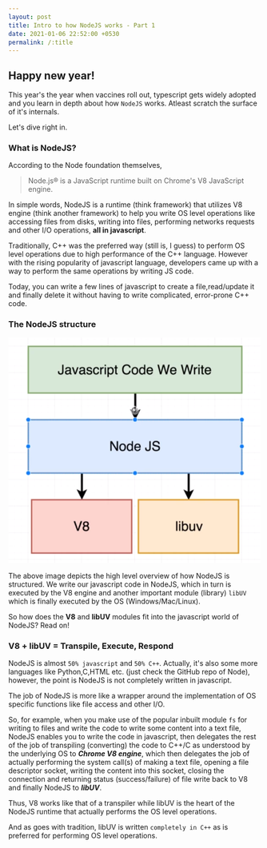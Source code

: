 ```yaml
---
layout: post
title: Intro to how NodeJS works - Part 1
date: 2021-01-06 22:52:00 +0530
permalink: /:title
---
```


## Happy new year!

This year's the year when vaccines roll out, typescript gets widely adopted and you learn in depth about how `NodeJS` works. Atleast scratch the surface of it's internals.

Let's dive right in.

### What is NodeJS?
According to the Node foundation themselves,
>Node.js® is a JavaScript runtime built on Chrome's V8 JavaScript engine.

In simple words, NodeJS is a runtime (think framework) that utilizes V8 engine (think another framework) to help you write OS level operations like accessing files from disks, writing into files, performing networks requests and other I/O operations, __all in javascript__.

Traditionally, C++ was the preferred way (still is, I guess) to perform OS level operations due to high performance of the C++ language. However with the rising popularity of javascript language, developers came up with a way to perform the same operations by writing JS code.

Today, you can write a few lines of javascript to create a file,read/update it and finally delete it without having to write complicated, error-prone C++ code.

### The NodeJS structure
![node_structure_image](./images/node_structure.png "Structure of NodeJS internals")

The above image depicts the high level overview of how NodeJS is structured. We write our javascript code in NodeJS, which in turn is executed by the V8 engine and another important module (library) `libUV` which is finally executed by the OS (Windows/Mac/Linux).

So how does the __V8__ and __libUV__ modules fit into the javascript world of NodeJS? Read on!

### V8 + libUV = Transpile, Execute, Respond

NodeJS is almost `50% javascript` and `50% C++`. Actually, it's also some more languages like Python,C,HTML etc. (just check the GitHub repo of Node), however, the point is NodeJS is not completely written in javascript.

The job of NodeJS is more like a wrapper around the implementation of OS specific functions like file access and other I/O.

So, for example, when you make use of the popular inbuilt module `fs` for writing to files and write the code to write some content into a text file, NodeJS enables you to write the code in javascript, then delegates the rest of the job of transpiling (converting) the code to C++/C as understood by the underlying OS to ***Chrome V8 engine***, which then delegates the job of actually performing the system call(s) of making a text file, opening a file descriptor socket, writing the content into this socket, closing the connection and returning status (success/failure) of file write back to V8 and finally NodeJS to ***libUV***.

Thus, V8 works like that of a transpiler while libUV is the heart of the NodeJS runtime that actually performs the OS level operations.

And as goes with tradition, libUV is written `completely in C++` as is preferred for performing OS level operations.

